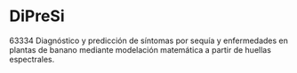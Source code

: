 # DiPreSi
63334 Diagnóstico y predicción de síntomas por sequía y enfermedades en plantas de banano mediante modelación matemática a partir de huellas espectrales.
